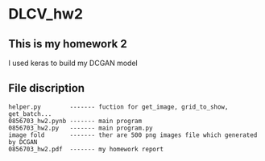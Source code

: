 # DLCV_hw2

## This is my homework 2
   I used keras to build my DCGAN model

## File discription
    helper.py        ------- fuction for get_image, grid_to_show, get_batch...
    0856703_hw2.pynb ------- main program
    0856703_hw2.py   ------- main program.py
    image fold       ------- ther are 500 png images file which generated by DCGAN
    0856703_hw2.pdf  ------- my homework report
   
